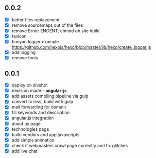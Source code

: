 ## 0.0.2

- [x] better files replacement
- [x] remove sourcemaps out of the files
- [x] remove Error: ENOENT, chmod on site build
- [x] favicon
- [x] bunyan logger example https://github.com/hexojs/hexo/blob/master/lib/hexo/create_logger.js
- [x] add logging
- [x] remove fonts

## 0.0.1

- [x] deploy on divshot
- [x] decision made - **angular-js**
- [x] add assets compiling pipeline via gulp
- [x] convert to less, build with gulp
- [x] mail forwarding for domain
- [x] fill keywords and description
- [x] angular.js integration
- [x] about us page
- [x] technologies page
- [x] build vendors and app javascripts
- [x] add simple animation
- [x] check if webmasters crawl page correctly and fix glitches
- [x] add live chat
